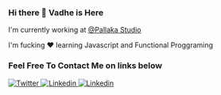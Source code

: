 ### Hi there 👋  Vadhe is Here

I'm currently working at [@Pallaka Studio](https://home.pallakastudio.com/)

I'm fucking ❤️ learning Javascript and Functional Proggraming

### Feel Free To Contact Me on links below
[![Twitter](https://img.shields.io/badge/vADHE_%20-%231DA1F2.svg?&style=for-the-badge&logo=Twitter&logoColor=white) ](https://twitter.com/vadhe_) 
[![Linkedin](https://img.shields.io/badge/RIVALDI%20PUTRA%20-3178C6?&style=for-the-badge&logo=lINKEDIN&logoColor=white) ](https://bit.ly/linkedin-vdh)
[![Linkedin](https://img.shields.io/badge/Polywork-543DE0?style=for-the-badge&logo=polywork&logoColor=black) ](https://www.polywork.com/vadhe)
